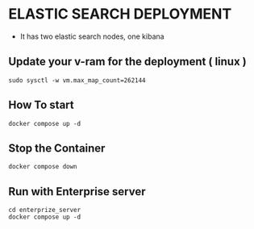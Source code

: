 # ELASTIC SEARCH DEPLOYMENT

- It has two elastic search nodes, one kibana

## Update your v-ram for the deployment ( linux )

```
sudo sysctl -w vm.max_map_count=262144
```

## How To start

```
docker compose up -d
```

## Stop the Container

```
docker compose down
```

## Run with Enterprise server

```
cd enterprize_server
docker compose up -d
```